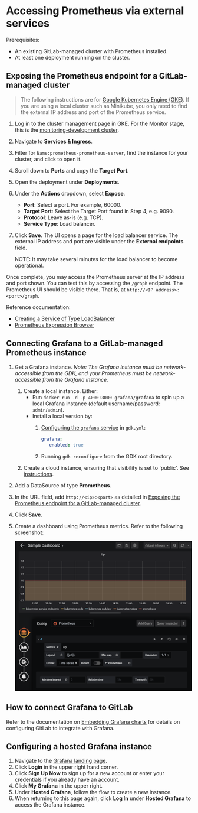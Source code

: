 # Accessing Prometheus via external services

Prerequisites:

- An existing GitLab-managed cluster with Prometheus installed.
- At least one deployment running on the cluster.

## Exposing the Prometheus endpoint for a GitLab-managed cluster

> The following instructions are for
> [Google Kubernetes Engine (GKE)](https://cloud.google.com/kubernetes-engine).
> If you are using a local cluster such as Minikube, you only need to find the
> external IP address and port of the Prometheus service.

1. Log in to the cluster management page in GKE. For the Monitor stage, this is the [monitoring-development cluster](https://console.cloud.google.com/kubernetes/list?project=monitoring-development-241420).
1. Navigate to **Services & Ingress**.
1. Filter for `Name:prometheus-prometheus-server`, find the instance for your cluster, and click to open it.
1. Scroll down to **Ports** and copy the **Target Port**.
1. Open the deployment under **Deployments**.
1. Under the **Actions** dropdown, select **Expose**.
   - **Port**: Select a port. For example, 60000.
   - **Target Port**: Select the Target Port found in Step 4, e.g. 9090.
   - **Protocol**: Leave as-is (e.g. TCP).
   - **Service Type**: Load balancer.
1. Click **Save**. The UI opens a page for the load balancer service. The external
   IP address and port are visible under the **External endpoints** field.

   NOTE:
   It may take several minutes for the load balancer to become operational.

Once complete, you may access the Prometheus server at the IP address and port shown.
You can test this by accessing the `/graph` endpoint. The Prometheus UI should be
visible there. That is, at `http://<IP address>:<port>/graph`.

Reference documentation:

- [Creating a Service of Type LoadBalancer](https://cloud.google.com/kubernetes-engine/docs/how-to/exposing-apps#creating_a_service_of_type_loadbalancer)
- [Prometheus Expression Browser](https://prometheus.io/docs/visualization/browser/)

## Connecting Grafana to a GitLab-managed Prometheus instance

1. Get a Grafana instance. _Note: The Grafana instance must be network-accessible from the GDK, and your Prometheus must be network-accessible from the Grafana instance._
   1. Create a local instance. Either:
      - Run `docker run -d -p 4000:3000 grafana/grafana` to spin up a local Grafana instance (default username/password: `admin`/`admin`).
      - Install a local version by:
        1. [Configuring the `grafana` service](../../configuration.md#grafana-settings) in `gdk.yml`:

            ```yaml
            grafana:
               enabled: true
            ```

        1. Running `gdk reconfigure` from the GDK root directory.
   1. Create a cloud instance, ensuring that visibility is set to 'public'. See [instructions](#configuring-a-hosted-grafana-instance).
1. Add a DataSource of type **Prometheus**.
1. In the URL field, add `http://<ip>:<port>` as detailed in
   [Exposing the Prometheus endpoint for a GitLab-managed cluster](#exposing-the-prometheus-endpoint-for-a-gitlab-managed-cluster).
1. Click **Save**.
1. Create a dashboard using Prometheus metrics. Refer to the following screenshot:

   ![Sample Grafana panel; query 'up'; legend '{{job}}'](../img/sample_grafana_panel.png)

## How to connect Grafana to GitLab

Refer to the documentation on [Embedding Grafana charts](https://docs.gitlab.com/ee/operations/metrics/embed_grafana.html#embedding-grafana-charts-core)
for details on configuring GitLab to integrate with Grafana.

## Configuring a hosted Grafana instance

1. Navigate to the [Grafana landing page](https://grafana.com/).
1. Click **Login** in the upper right hand corner.
1. Click **Sign Up Now** to sign up for a new account or enter your credentials if you already have an account.
1. Click **My Grafana** in the upper right.
1. Under **Hosted Grafana**, follow the flow to create a new instance.
1. When returning to this page again, click **Log In** under **Hosted Grafana** to access the Grafana instance.
